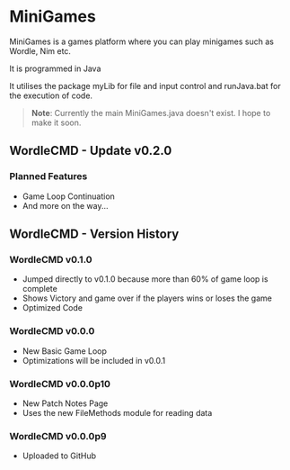 # MiniGames

 MiniGames is a games platform where you can play minigames such as Wordle, Nim etc.
 
 It is programmed in Java

 It utilises the package myLib for file and input control and runJava.bat for the execution of code.
 
> __Note__: Currently the main MiniGames.java doesn't exist. I hope to make it soon.

## WordleCMD - Update v0.2.0
### Planned Features
- Game Loop Continuation
- And more on the way...

## WordleCMD - Version History

### WordleCMD v0.1.0
- Jumped directly to v0.1.0 because more than 60% of game loop is complete
- Shows Victory and game over if the players wins or loses the game
- Optimized Code
### WordleCMD v0.0.0
- New Basic Game Loop
- Optimizations will be included in v0.0.1
### WordleCMD v0.0.0p10
- New Patch Notes Page
- Uses the new FileMethods module for reading data
### WordleCMD v0.0.0p9
 - Uploaded to GitHub
